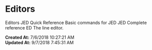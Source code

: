 # Editors

Editors JED Quick Reference Basic commands for JED JED Complete reference ED The line editor.  

**Created At:** 7/6/2018 10:27:21 AM  
**Updated At:** 9/7/2018 7:45:31 AM  

